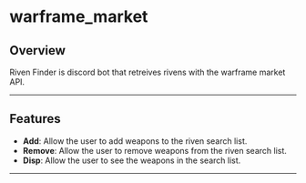 # warframe_market

## Overview
Riven Finder is  discord bot that retreives rivens with the warframe market API.

---

## Features
- **Add**: Allow the user to add weapons to the riven search list.
- **Remove**: Allow the user to remove weapons from the riven search list.
- **Disp**: Allow the user to see the weapons in the search list.

---
